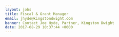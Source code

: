 ```yaml
---
layout: jobs
title: Fiscal & Grant Manager
email: jhyde@kingstondwight.com
banner: Contact Joe Hyde, Partner, Kingston Dwight
date: 2017-08-29 10:37:44 +0000
---
```

